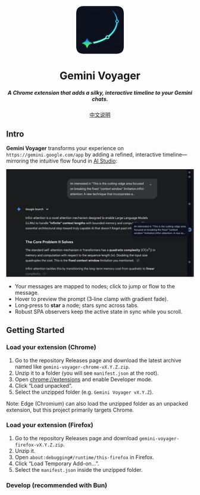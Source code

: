 <div align="center">
  <img src="public/icon-128.png" alt="logo"/>
  <h1>Gemini Voyager</h1>
  <h5>A Chrome extension that adds a silky, interactive timeline to your Gemini chats.</h5>
</div>

<p align="center">
  <a href="./README_ZH.md">中文说明</a>
</p>

## Intro <a name="intro"></a>

**Gemini Voyager** transforms your experience on `https://gemini.google.com/app` by adding a refined, interactive timeline—mirroring the intuitive flow found in [AI Studio](https://aistudio.google.com/):

<div align="center">
  <img src="public/teaser.png" alt="teaser"/>
</div>

- Your messages are mapped to nodes; click to jump or flow to the message.
- Hover to preview the prompt (3‑line clamp with gradient fade).
- Long‑press to **star** a node; stars sync across tabs. 
- Robust SPA observers keep the active state in sync while you scroll.


## Getting Started <a name="gettingStarted"></a>

### Load your extension (Chrome)

1. Go to the repository Releases page and download the latest archive named like `gemini-voyager-chrome-vX.Y.Z.zip`.
2. Unzip it to a folder (you will see `manifest.json` at the root).
3. Open [chrome://extensions](chrome://extensions) and enable Developer mode.
4. Click “Load unpacked”.
5. Select the unzipped folder (e.g. `Gemini Voyager vX.Y.Z`).

Note: Edge (Chromium) can also load the unzipped folder as an unpacked extension, but this project primarily targets Chrome.

### Load your extension (Firefox)

1. Go to the repository Releases page and download `gemini-voyager-firefox-vX.Y.Z.zip`.
2. Unzip it.
3. Open `about:debugging#/runtime/this-firefox` in Firefox.
4. Click “Load Temporary Add-on…”.
5. Select the `manifest.json` inside the unzipped folder.

### Develop (recommended with Bun)